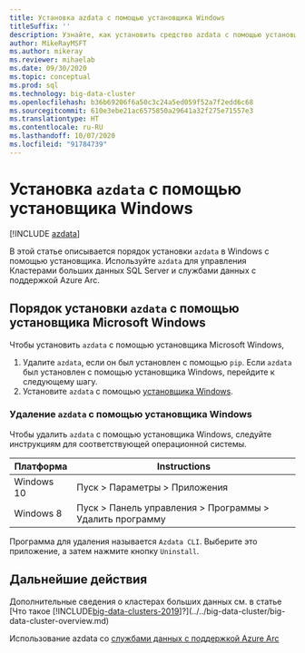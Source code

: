 ```yaml
---
title: Установка azdata с помощью установщика Windows
titleSuffix: ''
description: Узнайте, как установить средство azdata с помощью установщика.
author: MikeRayMSFT
ms.author: mikeray
ms.reviewer: mihaelab
ms.date: 09/30/2020
ms.topic: conceptual
ms.prod: sql
ms.technology: big-data-cluster
ms.openlocfilehash: b36b69206f6a50c3c24a5ed059f52a7f2edd6c68
ms.sourcegitcommit: 610e3ebe21ac6575850a29641a32f275e71557e3
ms.translationtype: HT
ms.contentlocale: ru-RU
ms.lasthandoff: 10/07/2020
ms.locfileid: "91784739"
---
```

# <a name="install-azdata-with-windows-installer"></a>Установка `azdata` с помощью установщика Windows

[!INCLUDE [azdata](../../includes/applies-to-version/azdata.md)]

В этой статье описывается порядок установки `azdata` в Windows с помощью установщика. Используйте `azdata` для управления Кластерами больших данных SQL Server и службами данных с поддержкой Azure Arc.

## <a name="steps-to-install-azdata-with-the-microsoft-windows-installer"></a>Порядок установки `azdata` с помощью установщика Microsoft Windows

Чтобы установить `azdata` с помощью установщика Microsoft Windows,

1. Удалите `azdata`, если он был установлен с помощью `pip`. Если `azdata` был установлен с помощью установщика Windows, перейдите к следующему шагу.
1. Установите `azdata` с помощью [установщика Windows](https://aka.ms/azdata-msi).

### <a name="uninstall-azdata-with-windows-installer"></a>Удаление `azdata` с помощью установщика Windows

Чтобы удалить `azdata` с помощью установщика Windows, следуйте инструкциям для соответствующей операционной системы.

| Платформа      | Instructions                                           |
| ------------- |--------------------------------------------------------|
| Windows 10| Пуск > Параметры > Приложения                                |
| Windows 8     | Пуск > Панель управления > Программы > Удалить программу |

Программа для удаления называется `Azdata CLI`. Выберите это приложение, а затем нажмите кнопку `Uninstall`.

## <a name="next-steps"></a>Дальнейшие действия

Дополнительные сведения о кластерах больших данных см. в статье [Что такое [!INCLUDE[big-data-clusters-2019](../../includes/ssbigdataclusters-ver15.md)]?](../../big-data-cluster/big-data-cluster-overview.md)

Использование azdata со [службами данных с поддержкой Azure Arc](/azure/azure-arc/data/)
